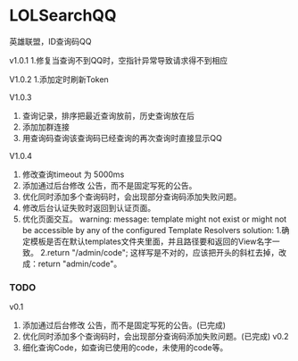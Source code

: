 # LOLSearchQQ
英雄联盟，ID查询码QQ

v1.0.1 
1.修复当查询不到QQ时，空指针异常导致请求得不到相应

V1.0.2 
1.添加定时刷新Token

V1.0.3
1. 查询记录，排序把最近查询放前，历史查询放在后
2. 添加加群连接
4. 用查询码查询该查询码已经查询的再次查询时直接显示QQ
 
V1.0.4
1. 修改查询timeout 为 5000ms
2. 添加通过后台修改 公告，而不是固定写死的公告。
3. 优化同时添加多个查询码时，会出现部分查询码添加失败问题。
4. 修改后台认证失败时返回到认证页面。
5. 优化页面交互。
warning: 
    message: template might not exist or might not be accessible by any of the configured Template Resolvers 
    solution:
        1.确定模板是否在默认templates文件夹里面，并且路径要和返回的View名字一致。
        2.return "/admin/code"; 这样写是不对的，应该把开头的斜杠去掉，改成：return "admin/code"。


### TODO
v0.1
1. 添加通过后台修改 公告，而不是固定写死的公告。(已完成)
2. 优化同时添加多个查询码时，会出现部分查询码添加失败问题。(已完成)
v0.2
1. 细化查询Code，如查询已使用的code，未使用的code等。